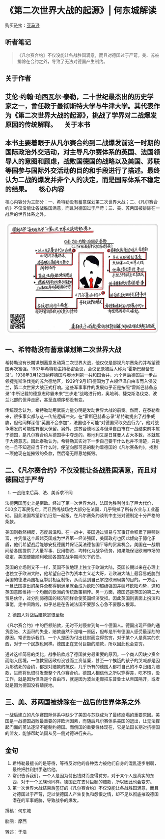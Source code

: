 《第二次世界大战的起源》| 何东城解读
=============================

购买链接：[亚马逊](https://www.amazon.cn/第二次世界大战在亚洲及太平洋的起源-入江昭/dp/B018QCP7LU/ref=sr_1_1?s=books&ie=UTF8&qid=1512226477&sr=1-1&keywords=第二次世界大战的起源)

听者笔记
-----------------------------

> 《凡尔赛合约》不仅没能让各战胜国满意，而且对德国过于严苛。美、苏被排除在合约之外，导致了无法对德国产生制约。

关于作者
-----------------------------

艾伦·约翰·珀西瓦尔·泰勒，二十世纪最杰出的历史学家之一，曾任教于曼彻斯特大学与牛津大学。其代表作为《第二次世界大战的起源》，挑战了学界对二战爆发原因的传统解释。 
    
关于本书
-----------------------------

本书主要着眼于从凡尔赛合约到二战爆发前这一时期的国际政治外交活动，对主导凡尔赛体系的英国、法国领导人的意图和顾虑，战败国德国的战略以及美国、苏联等国参与国际外交活动的目的和手段进行了描述。最终认为二战的爆发并非个人的决定，而是国际体系不稳定的结果。 
    
核心内容
-----------------------------

核心内容分为三部分：一、希特勒没有蓄意谋划第二次世界大战；二、《凡尔赛合约》不仅没能让各战胜国满意，而且对德国过于严苛；三、美、苏两国被排除在一战后的世界体系之外。    

![](the-origins-of-the-second-world-war-in-asia-and-the-pacific/001.JPG)

一、希特勒没有蓄意谋划第二次世界大战
-----------------------------

希特勒没有长期谋划蓄意发动第二次世界大战，他仅仅是鄙视凡尔赛条约并希望德国再次富强。1937年希特勒主持秘密会议，会议记录被后人称为“霍斯巴赫备忘录”。1938年3月12日纳粹德国与奥地利第一共和国合并，六个月后德国进一步占领捷克斯洛伐克的苏台德地区，1939年9月1日德国为了占领但泽自由市而入侵波兰，第二次世界大战正式打响。这些军事事件的发展似乎正是按照“霍斯巴赫备忘录”中所记载的德意志称霸未来“三步走”战略进行的，奥地利、捷克斯洛伐克、波兰北部的但泽走廊，甚至连顺序都没有变。

传统观念认为，希特勒动用武装力量分明是发动世界大战的前奏。然而，在泰勒看来，很多事实都与这一传统逻辑冲突。在“霍斯巴赫备忘录”希特勒提出了战争威胁，但他同样深信“英国不会参加”，法国也不可能“对德国采取交战行为”，他对战争爆发的可能性有很大保留。另外，这苏台德地区与但泽自由市在一战结束前本属于德国，是凡尔赛合约从德国手中夺走的。奥地利又是日耳曼人占大多数，本就属于大德意志。因此泰勒认为，希特勒其实对下一步自己要干什么也并不清楚，只是他一旦不知道应当干什么时，便望向那可恶的制约着德国的《凡尔赛条约》，找到一项他现在能摧毁的条款，然后毫无顾忌地撕毁。

二、《凡尔赛合约》不仅没能让各战胜国满意，而且对德国过于严苛
-----------------------------

1. 一战结束后英、法、美诉求不同

法德两国历史上是宿敌。经过了第一次世界大战，法国为胜利付出了巨大代价，500余万军民伤亡，而且西线战场绝大部分在法国，几乎毁掉了所有农业与工业基础。因此法国希望新仇旧怨一起报，在凡尔赛条约谈判中主张对德制定十分严格的条款。

美国则截然相反，态度最温和。在一战中，美国通过贸易与军事订单积累了巨额财富，并凭借这个超越英国成为世界第一经济强国，美国政府也因此倾向于弱化矛盾，他们希望战后能够安抚德国并保证英法德各国平等的贸易机会。美国在一战期间给各国提供了大量军事、民用物资，均转化为战争债务，如果能保证欧洲市场的稳定，美国便能顺利收回各国在战争期间欠下的债。

英国的立场则又不一样，英国不仅地理上独立于欧洲大陆，英国长期以来在心理上也独立于欧洲大陆，他希望自己作为资本主义老大哥，让欧洲大陆上最容易威胁到英国的德法两国相互掣肘相互制衡，从而达到自己掌控欧洲局势的目的。一方面，一旦法国提出的条件全都得到满足就会成为欧陆的超级强国并破坏欧陆均势，这和英国意图维持一个均衡的欧洲的传统政策相悖。另一方面，德国还是英国的第二大贸易伙伴，过分削弱德国的经济同样会使英国经济受损。因此英国则表面上扮演和事佬，走中间路线，似乎总是在告诫法国不要那么心急不要那么狠毒。

2. 德国人对战后赔款怨恨至极

《凡尔赛合约》中的巨额赔款，无时不刻侵害到每一个德国人。德国出现严重的通货膨胀、大面积的失业，赔款虽然不是唯一原因，但却是所有德国人感受最深刻的原因。常识告诉我们，一个人是因为付出钱财而变得贫穷，对于某个人是真实的东西，对于一个民族也同样。德国正在支付巨额的赔款，所以因此也会变穷。

通过这样简易的类比，战争赔款成了德国贫穷最重要的原因。一个商人因缺少资金而陷入困境，一位教室因政府没钱而工资低廉，甚至一个挨饿的孩子的哭喊都是因为那该死的合约，都是对赔款的抗议，几乎所有的德国人都将自己的不幸归结为赔款，进而将仇恨引发至整个凡尔赛合约。德国人相信他之所以穿得差，吃不饱，没工作，就是因为但泽是个自由市，就是因为波兰走廊把东普鲁士从帝国隔开，或者就是因为德国没有殖民地。

三、美、苏两国被排除在一战后的世界体系之外
-----------------------------

一战后建立的凡尔赛国际体系中缺少了美国与苏联成为了最终崩塌的重要原因。美国是一战德国战败最重要的非欧洲因素，而随后凡尔赛体系美国的退出，让无法撑起门面的英法逐渐不能制约德国。而俄国的重要性体现在，它是法国长期对抗德国的盟友，能够帮助法国从另一侧对德进行夹击。     

金句
-----------------------------

1. 希特勒最擅长的是等待，等待反对他的各种势力被他们自身的混乱逐步削弱，最终把胜利拱手送给他。
2. 常识告诉我们，一个人是因为付出钱财而变得贫穷，对于某个人是真实的东西，对于一个民族也同样。德国正在支付巨额的赔款，所以因此也会变穷。
3. 第一次世界大战结束后签订的《凡尔赛合约》不仅没能让各战胜国满意，而且对德国过于严苛，足以使德国人产生复仇和怨恨之情，却不足以彻底摧毁德国潜在的军事威胁，导致战争的爆发。

撰稿：何东城

脑图：摩西

转述：于浩 